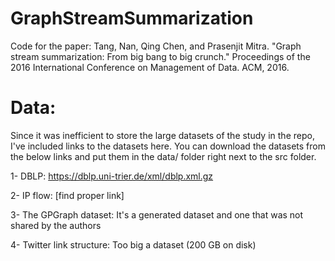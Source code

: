 # GraphStreamSummarization
Code for the paper: Tang, Nan, Qing Chen, and Prasenjit Mitra. "Graph stream summarization: From big bang to big crunch." Proceedings of the 2016 International Conference on Management of Data. ACM, 2016.

# Data:

Since it was inefficient to store the large datasets of the study in the repo, I've included links to the datasets here.
You can download the datasets from the below links and put them in the data/ folder right next to the src folder.

1- DBLP: https://dblp.uni-trier.de/xml/dblp.xml.gz

2- IP flow: [find proper link]

3- The GPGraph dataset: It's a generated dataset and one that was not shared by the authors

4- Twitter link structure: Too big a dataset (200 GB on disk)